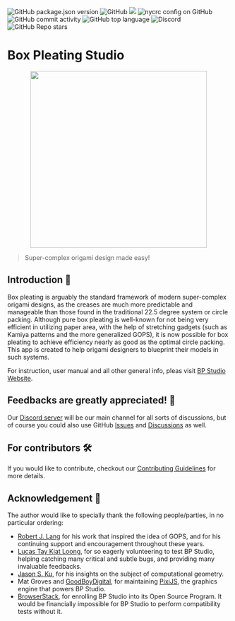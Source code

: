 ![GitHub package.json version](https://img.shields.io/github/package-json/v/bp-studio/box-pleating-studio)
![GitHub](https://img.shields.io/github/license/bp-studio/box-pleating-studio)
![](https://img.shields.io/badge/platform-ALL-brightgreen)
![nycrc config on GitHub](https://img.shields.io/nycrc/bp-studio/box-pleating-studio)
![GitHub commit activity](https://img.shields.io/github/commit-activity/y/bp-studio/box-pleating-studio)
![GitHub top language](https://img.shields.io/github/languages/top/bp-studio/box-pleating-studio)
![Discord](https://img.shields.io/discord/943493491378507807?color=blue&label=Discord&logo=discord)
![GitHub Repo stars](https://img.shields.io/github/stars/bp-studio/box-pleating-studio?style=social)

# Box Pleating Studio

<p align="center">
  <a href="http://bp-studio.github.io"><img width="400" src="https://github.com/bp-studio/box-pleating-studio/raw/main/src/public/assets/mockup.jpg"></a>
</p>

> Super-complex origami design made easy!

## Introduction 🔮

Box pleating is arguably the standard framework of modern super-complex origami designs,
as the creases are much more predictable and manageable than those found in the traditional 22.5 degree system or circle packing.
Although pure box pleating is well-known for not being very efficient in utilizing paper area,
with the help of stretching gadgets (such as Kamiya patterns and the more generalized GOPS),
it is now possible for box pleating to achieve efficiency nearly as good as the optimal circle packing.
This app is created to help origami designers to blueprint their models in such systems.

For instruction, user manual and all other general info, pleas visit [BP Studio Website](http://bp-studio.github.io).

## Feedbacks are greatly appreciated! 💬

Our [Discord server](https://discord.gg/HkcdTDS4zZ) will be our main channel for all sorts of discussions,
but of course you could also use GitHub [Issues](https://github.com/bp-studio/box-pleating-studio/issues)
and [Discussions](https://github.com/bp-studio/box-pleating-studio/discussions) as well.

## For contributors 🛠️

If you would like to contribute, checkout our
[Contributing Guidelines](CONTRIBUTING.md) for more details.

## Acknowledgement 🙏

The author would like to specially thank the following people/parties, in no particular ordering:
- [Robert J. Lang](https://langorigami.com/) for his work that inspired the idea of GOPS,
and for his continuing support and encouragement throughout these years.
- [Lucas Tay Kiat Loong](https://cexplr.github.io/), for so eagerly volunteering to test BP Studio,
helping catching many critical and subtle bugs, and providing many invaluable feedbacks.
- [Jason S. Ku](https://github.com/origamimagiro), for his insights on the subject of computational geometry.
- Mat Groves and [GoodBoyDigital](https://www.goodboydigital.com), for maintaining [PixiJS](https://pixijs.com/),
the graphics engine that powers BP Studio.
- [BrowserStack](https://www.browserstack.com/), for enrolling BP Studio into its Open Source Program.
It would be financially impossible for BP Studio to perform compatibility tests without it.
